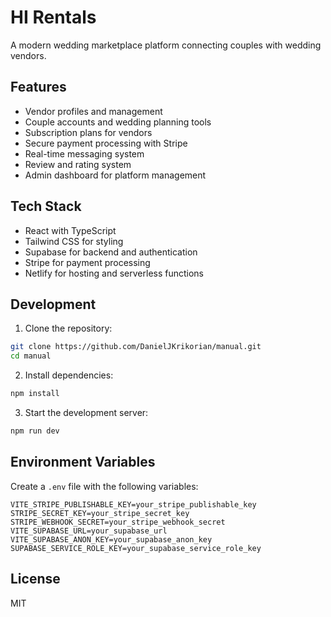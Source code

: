 # HI Rentals

A modern wedding marketplace platform connecting couples with wedding vendors.

## Features

- Vendor profiles and management
- Couple accounts and wedding planning tools
- Subscription plans for vendors
- Secure payment processing with Stripe
- Real-time messaging system
- Review and rating system
- Admin dashboard for platform management

## Tech Stack

- React with TypeScript
- Tailwind CSS for styling
- Supabase for backend and authentication
- Stripe for payment processing
- Netlify for hosting and serverless functions

## Development

1. Clone the repository:

```bash
git clone https://github.com/DanielJKrikorian/manual.git
cd manual
```

2. Install dependencies:

```bash
npm install
```

3. Start the development server:

```bash
npm run dev
```

## Environment Variables

Create a `.env` file with the following variables:

```env
VITE_STRIPE_PUBLISHABLE_KEY=your_stripe_publishable_key
STRIPE_SECRET_KEY=your_stripe_secret_key
STRIPE_WEBHOOK_SECRET=your_stripe_webhook_secret
VITE_SUPABASE_URL=your_supabase_url
VITE_SUPABASE_ANON_KEY=your_supabase_anon_key
SUPABASE_SERVICE_ROLE_KEY=your_supabase_service_role_key
```

## License

MIT
